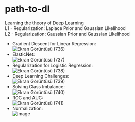 # path-to-dl  
Learning the theory of Deep Learning  
L1 - Regularization: Laplace Prior and Gaussian Likelihood  
L2 - Regularization: Gaussian Prior and Gaussian Likelihood
* Gradient Descent for Linear Regression:  
![Ekran Görüntüsü (736)](https://user-images.githubusercontent.com/43791867/212533164-e28b4ce1-f6d9-4f8a-86f8-a6a85257546e.png)  
* ElasticNet:  
![Ekran Görüntüsü (737)](https://user-images.githubusercontent.com/43791867/212533695-cd1a0c8d-3a0c-47ea-ba41-f1952b8f3172.png)  
* Regularization for Logistic Regression:  
![Ekran Görüntüsü (738)](https://user-images.githubusercontent.com/43791867/214398222-48b99ebe-95e9-4cb2-a48f-55c9a5bbb7d5.png)  
* Deep Learning Challenges:  
![Ekran Görüntüsü (739)](https://user-images.githubusercontent.com/43791867/214999906-5f363f44-637a-4d07-9f9a-e18e1f5211b1.png)  
* Solving Class Imbalance:  
![Ekran Görüntüsü (740)](https://user-images.githubusercontent.com/43791867/215000330-e9af8783-29bc-4e66-96e2-a99c6171f524.png)  
* ROC and AUC:  
![Ekran Görüntüsü (741)](https://user-images.githubusercontent.com/43791867/215000803-0afab982-7015-44fe-b61e-15f865d4adb3.png)  
* Normalization:  
![image](https://user-images.githubusercontent.com/43791867/215975828-fd036bd9-1f89-4c5d-9ccb-b885d99b236d.png)





